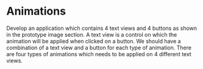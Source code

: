 # Animations

Develop an application which contains 4 text views and 4 buttons as shown in
the prototype image section. A text view is a control on which the animation will be
applied when clicked on a button. We should have a combination of a text view and
a button for each type of animation. There are four types of animations which
needs to be applied on 4 different text views.
